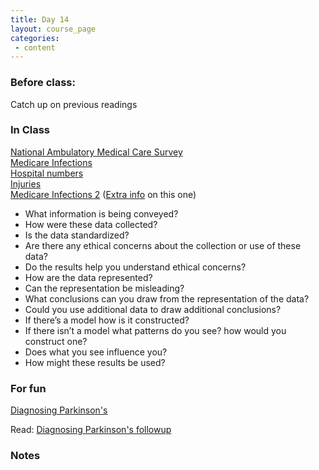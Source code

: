 ```yaml
---
title: Day 14
layout: course_page
categories:
 - content
---
```


### Before class:

Catch up on previous readings

### In Class
[National Ambulatory Medical Care Survey](https://jefworks.shinyapps.io/NAMCShiny/)  
[Medicare Infections](https://hospinf.shinyapps.io/hospinf/)  
[Hospital numbers](http://colorado.rstudio.com:3939/content/188/)  
[Injuries](https://datassist.shinyapps.io/neiss_demographics/)  
[Medicare Infections 2](https://williamzhou.shinyapps.io/medicare_hospital/)
([Extra info](https://blog.nycdatascience.com/student-works/simple-medicare-hospital-recommendation-system/) on this one)    


* What information is being conveyed?
* How were these data collected?
* Is the data standardized?
* Are there any ethical concerns about the collection or use of these data?
* Do the results help you understand ethical concerns?
* How are the data represented?
* Can the representation be misleading?
* What conclusions can you draw from the representation of the data?
* Could you use additional data to draw additional conclusions?
* If there’s a model how is it constructed?
* If there isn’t a model what patterns do you see? how would you construct one?
* Does what you see influence you?
* How might these results be used?

### For fun
[Diagnosing Parkinson's](https://www.ted.com/talks/max_little_a_test_for_parkinson_s_with_a_phone_call)

Read:
[Diagnosing Parkinson's followup](https://blog.ted.com/the-voice-detective-fellows-friday-with-max-little/)


### Notes
